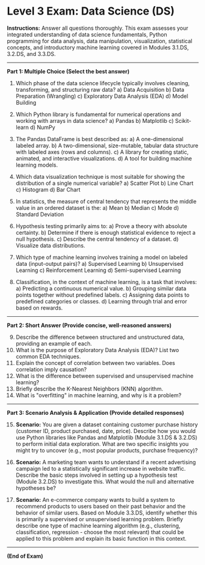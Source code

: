 # Level 3 Exam: Data Science (DS)

**Instructions:** Answer all questions thoroughly. This exam assesses your integrated understanding of data science fundamentals, Python programming for data analysis, data manipulation, visualization, statistical concepts, and introductory machine learning covered in Modules 3.1.DS, 3.2.DS, and 3.3.DS.

---

**Part 1: Multiple Choice (Select the best answer)**

1.  Which phase of the data science lifecycle typically involves cleaning, transforming, and structuring raw data?
    a) Data Acquisition
    b) Data Preparation (Wrangling)
    c) Exploratory Data Analysis (EDA)
    d) Model Building

2.  Which Python library is fundamental for numerical operations and working with arrays in data science?
    a) Pandas
    b) Matplotlib
    c) Scikit-learn
    d) NumPy

3.  The Pandas DataFrame is best described as:
    a) A one-dimensional labeled array.
    b) A two-dimensional, size-mutable, tabular data structure with labeled axes (rows and columns).
    c) A library for creating static, animated, and interactive visualizations.
    d) A tool for building machine learning models.

4.  Which data visualization technique is most suitable for showing the distribution of a single numerical variable?
    a) Scatter Plot
    b) Line Chart
    c) Histogram
    d) Bar Chart

5.  In statistics, the measure of central tendency that represents the middle value in an ordered dataset is the:
    a) Mean
    b) Median
    c) Mode
    d) Standard Deviation

6.  Hypothesis testing primarily aims to:
    a) Prove a theory with absolute certainty.
    b) Determine if there is enough statistical evidence to reject a null hypothesis.
    c) Describe the central tendency of a dataset.
    d) Visualize data distributions.

7.  Which type of machine learning involves training a model on labeled data (input-output pairs)?
    a) Supervised Learning
    b) Unsupervised Learning
    c) Reinforcement Learning
    d) Semi-supervised Learning

8.  Classification, in the context of machine learning, is a task that involves:
    a) Predicting a continuous numerical value.
    b) Grouping similar data points together without predefined labels.
    c) Assigning data points to predefined categories or classes.
    d) Learning through trial and error based on rewards.

---

**Part 2: Short Answer (Provide concise, well-reasoned answers)**

9.  Describe the difference between structured and unstructured data, providing an example of each.
10. What is the purpose of Exploratory Data Analysis (EDA)? List two common EDA techniques.
11. Explain the concept of correlation between two variables. Does correlation imply causation?
12. What is the difference between supervised and unsupervised machine learning?
13. Briefly describe the K-Nearest Neighbors (KNN) algorithm.
14. What is "overfitting" in machine learning, and why is it a problem?

---

**Part 3: Scenario Analysis & Application (Provide detailed responses)**

15. **Scenario:** You are given a dataset containing customer purchase history (customer ID, product purchased, date, price). Describe how you would use Python libraries like Pandas and Matplotlib (Module 3.1.DS & 3.2.DS) to perform initial data exploration. What are two specific insights you might try to uncover (e.g., most popular products, purchase frequency)?

16. **Scenario:** A marketing team wants to understand if a recent advertising campaign led to a statistically significant increase in website traffic. Describe the basic steps involved in setting up a hypothesis test (Module 3.2.DS) to investigate this. What would the null and alternative hypotheses be?

17. **Scenario:** An e-commerce company wants to build a system to recommend products to users based on their past behavior and the behavior of similar users. Based on Module 3.3.DS, identify whether this is primarily a supervised or unsupervised learning problem. Briefly describe one type of machine learning algorithm (e.g., clustering, classification, regression - choose the most relevant) that could be applied to this problem and explain its basic function in this context.

---

**(End of Exam)**
